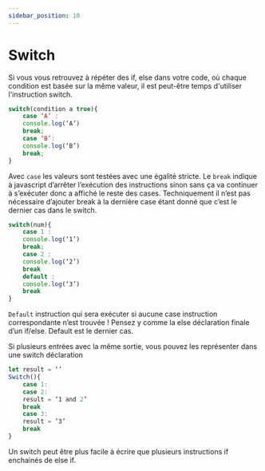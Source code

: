 ```yaml
---
sidebar_position: 10
---
```


# Switch

Si vous vous retrouvez à répéter des if, else dans votre code, où chaque condition est basée sur la même valeur, il est peut-être temps d'utiliser l'instruction switch.

```js
switch(condition a true){
	case ‘A’ :
	console.log(‘A’)
	break;
	case ‘B’:
	console.log(‘B’)
	break;
}
```

Avec `case` les valeurs sont testées avec une égalité stricte. 
Le `break` indique à javascript d’arrêter l’exécution des instructions sinon sans ça va continuer à s’exécuter donc a affiché le reste des cases. 
Techniquement il n’est pas nécessaire d’ajouter break à la dernière case étant donné que c’est le dernier cas dans le switch.

```js
switch(num){
	case 1 : 
	console.log(‘1’)
	break; 
	case 2 :
	console.log(‘2’)
	break 
	default : 
	console.log(‘3’)
	break 
}
```

`Default` instruction qui sera exécuter si aucune case instruction correspondante n’est trouvée ! 
Pensez y comme la else déclaration finale d’un if/else. 
Default est le dernier cas. 

Si plusieurs entrées avec la même sortie, vous pouvez les représenter dans une switch déclaration 
```js
let result = ‘’
Switch(){
	case 1:
	case 2:
	result = ‘1 and 2’
	break
	case 3: 
	result = ‘3’
	break  
}
```
Un switch peut être plus facile à écrire que plusieurs instructions if enchainés de else if.